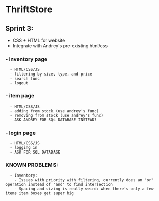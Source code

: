# ThriftStore

## Sprint 3:
  - CSS + HTML for website
  - Integrate with Andrey's pre-existing html/css
###  - inventory page
      - HTML/CSS/JS
      - filtering by size, type, and price
      - search func
      - logout
###  - item page
      - HTML/CSS/JS
      - adding from stock (use andrey's func)
      - removing from stock (use andrey's func)
      - ASK ANDREY FOR SQL DATABASE INSTEAD?
###  - login page
      - HTML/CSS/JS
      - logging in
      - ASK FOR SQL DATABASE

### KNOWN PROBLEMS:
      - Inventory:
        - Issues with priority with filtering, currently does an "or" operation instead of "and" to find intersection
        - Spacing and sizing is really weird: when there's only a few items item boxes get super big
